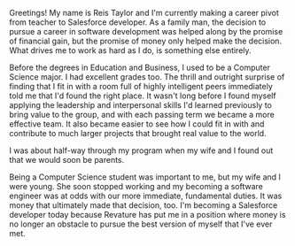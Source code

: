 Greetings! My name is Reis Taylor and I'm currently making a career pivot from teacher to Salesforce developer. As a family man, the decision to pursue a career in software development was helped along by the promise of financial gain, but the promise of money only helped make the decision. What drives me to work as hard as I do, is something else entirely.

Before the degrees in Education and Business, I used to be a Computer Science major. I had excellent grades too. The thrill and outright surprise of finding that I fit in with a room full of highly intelligent peers immediately told me that I'd found the right place. It wasn't long before I found myself applying the leadership and interpersonal skills I'd learned previously to bring value to the group, and with each passing term we became a more effective team. It also became easier to see how I could fit in with and contribute to much larger projects that brought real value to the world.

I was about half-way through my program when my wife and I found out that we would soon be parents. 

Being a Computer Science student was important to me, but my wife and I were young. She soon stopped working and my becoming a software engineer was at odds with our more immediate, fundamental duties. It was money that ultimately made that decision, too. I'm becoming a Salesforce developer today because Revature has put me in a position where money is no longer an obstacle to pursue the best version of myself that I've ever met. 

